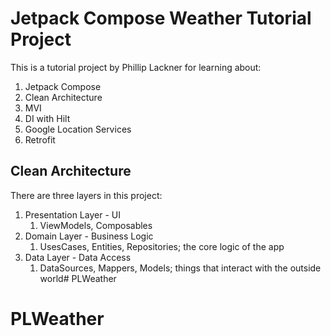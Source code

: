 # Jetpack Compose Weather Tutorial Project
This is a tutorial project by Phillip Lackner for learning about:
1. Jetpack Compose
2. Clean Architecture
3. MVI
4. DI with Hilt
5. Google Location Services
6. Retrofit


## Clean Architecture
There are three layers in this project:
1. Presentation Layer - UI 
   1. ViewModels, Composables
2. Domain Layer - Business Logic
   1. UsesCases, Entities, Repositories; the core logic of the app
3. Data Layer - Data Access
   1. DataSources, Mappers, Models; things that interact with the outside world# PLWeather
# PLWeather
